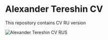 # Alexander Tereshin CV
This repository contains CV RU version      

![Alexander Tereshin CV RUS](https://user-images.githubusercontent.com/107271811/235126458-b4163e99-1754-4abc-b4c5-2f205ba87620.jpg)



